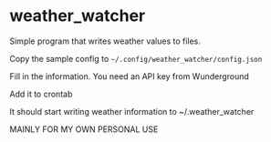 # weather_watcher
Simple program that writes weather values to files. 

Copy the sample config to `~/.config/weather_watcher/config.json`

Fill in the information. You need an API key from Wunderground

Add it to crontab

It should start writing weather information to ~/.weather_watcher

MAINLY FOR MY OWN PERSONAL USE
